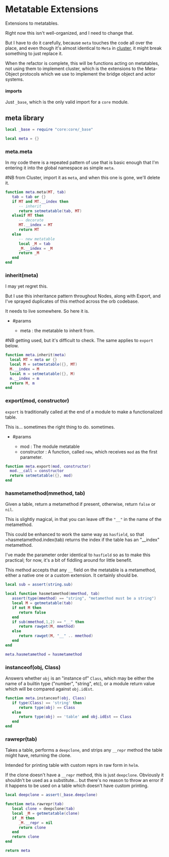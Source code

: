 # Metatable Extensions


  Extensions to metatables\.

Right now this isn't well\-organized, and I need to change that\.

But I have to do it carefully, because `meta` touches the code all over the
place, and even though it's almost identical to `Meta` in [cluster](@:core/cluster), it might break something to just replace it\.

When the refactor is complete, this will be functions acting on metatables,
not using them to implement cluster, which is the extensions to the
Meta\-Object protocols which we use to implement the bridge object and actor
systems\.


#### imports

Just `_base`, which is the only valid import for a `core` module\.


## meta library

```lua
local _base = require "core:core/_base"
```

```lua
local meta = {}
```


### meta\.meta

In my code there is a repeated pattern of use that is basic enough that I'm
entering it into the global namespace as simple `meta`\.

\#NB
from Cluster, import it as `meta`, and when this one is gone, we'll delete it\.

```lua
function meta.meta(MT, tab)
   tab = tab or {}
   if MT and MT.__index then
      -- inherit
      return setmetatable(tab, MT)
   elseif MT then
      -- decorate
      MT.__index = MT
      return MT
   else
      -- new metatable
      local _M = tab
      _M.__index = _M
      return _M
   end
end
```


### inherit\(meta\)

I may yet regret this\.

But I use this inheritance pattern throughout Nodes, along with Export,
and I've sprayed duplicates of this method across the orb codebase\.

It needs to live somewhere\. So here it is\.


- \#params

  - meta : the metatable to inherit from\.

\#NB
getting used, but it's difficult to check\.  The same applies to `export`
below\.

```lua
function meta.inherit(meta)
  local MT = meta or {}
  local M = setmetatable({}, MT)
  M.__index = M
  local m = setmetatable({}, M)
  m.__index = m
  return M, m
end
```


### export\(mod, constructor\)

`export` is traditionally called at the end of a module to make a
functionalized table\.

This is\.\.\. sometimes the right thing to do\. sometimes\.


- \#params

  - mod :  The module metatable
  - constructor :  A function, called `new`, which receives `mod` as the
      first parameter\.

```lua
function meta.export(mod, constructor)
  mod.__call = constructor
  return setmetatable({}, mod)
end
```


### hasmetamethod\(mmethod, tab\)

Given a table, return a metamethod if present, otherwise, return `false` or
`nil`\.

This is slightly magical, in that you can leave off the `"__"` in the name
of the metamethod\.

This could be enhanced to work the same way as `hasfield`, so that
=hasmetamethod\.index\(tab\) returns the index if the table has an "\_\_index"
metamethod\.

I've made the parameter order identical to `hasfield` so as to make this
practical; for now, it's a bit of fiddling around for little benefit\.

This method accepts that any `__` field on the metatable is a metamethod,
either a native one or a custom extension\.  It certainly should be\.

```lua
local sub = assert(string.sub)

local function hasmetamethod(mmethod, tab)
   assert(type(mmethod) == "string", "metamethod must be a string")
   local M = getmetatable(tab)
   if not M then
      return false
   end
   if sub(mmethod,1,2) == "__" then
      return rawget(M, mmethod)
   else
      return rawget(M, "__" .. mmethod)
   end
end

meta.hasmetamethod = hasmetamethod
```


### instanceof\(obj, Class\)

Answers whether `obj` is an "instance of" `Class`, which may be either the
name of a builtin type \("number", "string", etc\), or a module return value
which will be compared against `obj.idEst`\.

```lua
function meta.instanceof(obj, Class)
   if type(Class) == 'string' then
      return type(obj) == Class
   else
      return type(obj) == 'table' and obj.idEst == Class
   end
end
```


### rawrepr\(tab\)

  Takes a table, performs a `deepclone`, and strips any `__repr` method the
table might have, returning the clone\.

Intended for printing table with custom reprs in raw form in `helm`\.

If the clone doesn't have a `__repr` method, this is just `deepclone`\.
Obviously it shouldn't be used as a substitute\.\.\. but there's no reason to
throw an error if it happens to be used on a table which doesn't have custom
printing\.

```lua
local deepclone = assert(_base.deepclone)

function meta.rawrepr(tab)
   local clone = deepclone(tab)
   local _M = getmetatable(clone)
   if _M then
      _M.__repr = nil
      return clone
   end
   return clone
end
```

```lua
return meta
```
